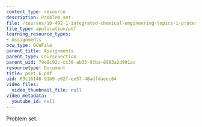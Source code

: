 ```yaml
---
content_type: resource
description: Problem set.
file: /courses/10-492-1-integrated-chemical-engineering-topics-i-process-control-by-design-fall-2004/63c1614691b9e02fee5748adfdaeec64_pset_6.pdf
file_type: application/pdf
learning_resource_types:
- Assignments
ocw_type: OCWFile
parent_title: Assignments
parent_type: CourseSection
parent_uid: 79e8c92c-cc38-ab33-93ba-8983a2d901ac
resourcetype: Document
title: pset_6.pdf
uid: 63c16146-91b9-e02f-ee57-48adfdaeec64
video_files:
  video_thumbnail_file: null
video_metadata:
  youtube_id: null
---
```

Problem set.

